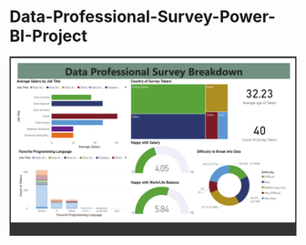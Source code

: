 # Data-Professional-Survey-Power-BI-Project

![logo](https://github.com/Mgit125/Data-Professional-Survey---Power-BI-Project/blob/main/Screenshot%20(4).png)
